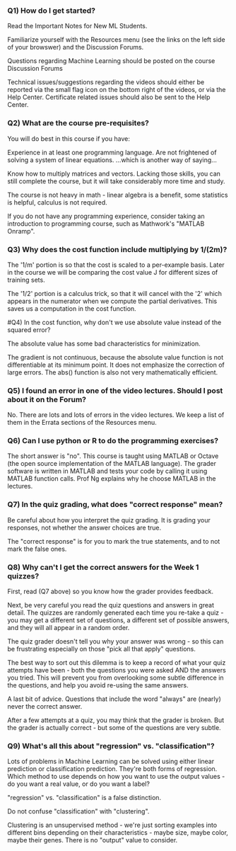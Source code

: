 ### Q1) How do I get started?

<ADD> Read the Important Notes for New ML Students.

Familiarize yourself with the Resources menu (see the links on the left side of your browswer) and the Discussion Forums. 

Questions regarding Machine Learning should be posted on the course Discussion Forums

Technical issues/suggestions regarding the videos should either be reported via the small flag icon on the bottom right of the videos, or via the Help Center.
Certificate related issues should also be sent to the Help Center.

### Q2) What are the course pre-requisites?

You will do best in this course if you have:

Experience in at least one programming language.
Are not frightened of solving a system of linear equations.
...which is another way of saying...

Know how to multiply matrices and vectors.
Lacking those skills, you can still complete the course, but it will take considerably more time and study.   

The course is not heavy in math - linear algebra is a benefit, some statistics is helpful, calculus is not required.
 
If you do not have any programming experience, consider taking an introduction to programming course, such as Mathwork's "MATLAB Onramp".

### Q3) Why does the cost function include multiplying by 1/(2m)?

The '1/m' portion is so that the cost is scaled to a per-example basis. Later in the course we will be comparing the cost value J for different sizes of training sets.

The '1/2' portion is a calculus trick, so that it will cancel with the '2' which appears in the numerator when we compute the partial derivatives. This saves us a computation in the cost function.

#Q4) In the cost function, why don't we use absolute value instead of the squared error?

The absolute value has some bad characteristics for minimization.

 The gradient is not continuous, because the absolute value function is not differentiable at its minimum point.
It does not emphasize the correction of large errors. 
The abs() function is also not very mathematically efficient. 

### Q5) I found an error in one of the video lectures. Should I post about it on the Forum?

No. There are lots and lots of errors in the video lectures. We keep a list of them in the Errata sections of the Resources menu.

### Q6) Can I use python or R to do the programming exercises?

The short answer is "no". This course is taught using MATLAB or Octave (the open source implementation of the MATLAB language). The grader software is written in MATLAB and tests your code by calling it using MATLAB function calls. Prof Ng explains why he choose MATLAB in the lectures.

### Q7) In the quiz grading, what does "correct response" mean?

Be careful about how you interpret the quiz grading. It is grading your responses, not whether the answer choices are true.

The "correct response" is for you to mark the true statements, and to not mark the false ones.

### Q8) Why can't I get the correct answers for the Week 1 quizzes?

First, read (Q7 above) so you know how the grader provides feedback. 

Next, be very careful you read the quiz questions and answers in great detail. The quizzes are randomly generated each time you re-take a quiz - you may get a different set of questions, a different set of possible answers, and they will all appear in a random order.

The quiz grader doesn't tell you why your answer was wrong - so this can be frustrating especially on those "pick all that apply" questions.

The best way to sort out this dilemma is to keep a record of what your quiz attempts have been - both the questions you were asked AND the answers you tried. This will prevent you from overlooking some subtle difference in the questions, and help you avoid re-using the same answers.

A last bit of advice. Questions that include the word "always" are (nearly) never the correct answer.

After a few attempts at a quiz, you may think that the grader is broken. But the grader is actually correct - but some of the questions are very subtle.

### Q9) What's all this about "regression" vs. "classification"?

Lots of problems in Machine Learning can be solved using either linear prediction or classification prediction. They're both forms of regression. Which method to use depends on how you want to use the output values - do you want a real value, or do you want a label?

"regression" vs. "classification" is a false distinction.

Do not confuse "classification" with "clustering".

Clustering is an unsupervised method - we're just sorting examples into different bins depending on their characteristics - maybe size, maybe color, maybe their genes. There is no "output" value to consider.
